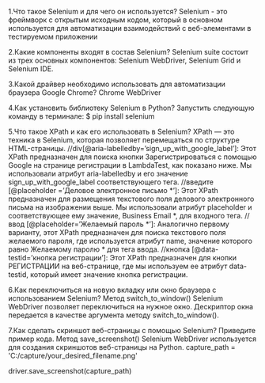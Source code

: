 1.Что такое Selenium и для чего он используется?
Selenium - это фреймворк с открытым исходным кодом, который в основном используется для автоматизации взаимодействий с веб-элементами в тестируемом приложении

2.Какие компоненты входят в состав Selenium?
Selenium suite состоит из трех основных компонентов: Selenium WebDriver, Selenium Grid и Selenium IDE.

3.Какой драйвер необходимо использовать для автоматизации браузера Google Chrome?
Chrome WebDriver

4.Как установить библиотеку Selenium в Python?
Запустить следующую команду в терминале:
$ pip install selenium

5.Что такое XPath и как его использовать в Selenium?
XPath — это техника в Selenium, которая позволяет перемещаться по структуре HTML-страницы.
//div[@aria-labelledby=’sign_up_with_google_label’]: Этот XPath предназначен для поиска кнопки Зарегистрироваться с помощью Google на странице регистрации в LambdaTest, как показано ниже. 
Мы использовали атрибут aria-labelledby и его значение sign_up_with_google_label соответствующего тега.
//введите [@placeholder =’Деловое электронное письмо *’]: Этот XPath предназначен для размещения текстового поля делового электронного письма на изображении выше. 
Мы использовали атрибут placeholder и соответствующее ему значение, Business Email *, для входного тега.
//ввод [@placeholder=’Желаемый пароль *’]: Аналогично первому варианту, этот XPath предназначен для поиска текстового поля желаемого пароля, где используется атрибут name, значение которого равно Желаемому паролю * для тега ввода.
//кнопка [@data-testid=’кнопка регистрации’]: Этот XPath предназначен для кнопки РЕГИСТРАЦИИ на веб-странице, где мы используем ее атрибут data-testid, который имеет значение кнопка регистрации.

6.Как переключиться на новую вкладку или окно браузера с использованием Selenium?
Метод switch_to_window() Selenium WebDriver позволяет переключиться на нужное окно. Дескриптор окна передается в качестве аргумента методу switch_to_window().

7.Как сделать скриншот веб-страницы с помощью Selenium? Приведите пример кода.
Метод save_screenshot() Selenium WebDriver используется для создания скриншотов веб-страницы на Python.
capture_path = 'C:/capture/your_desired_filename.png'

driver.save_screenshot(capture_path)
